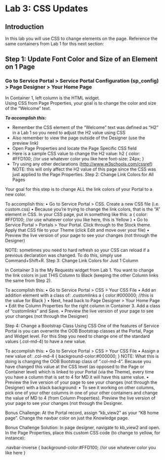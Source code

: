 # Lab 3: CSS Updates
## Introduction
In this lab you will use CSS to change elements on the page.
Reference the same containers from Lab 1 for this next section:
## Step 1: Update Font Color and Size of an Element on 1 Page

### Go to Service Portal > Service Portal Configuration (sp_config) > Page Designer > Your Home Page

In Container 1, left column is the HTML widget. <br/>
Using CSS from Page Properties, your goal is to change the color and size of the “Welcome” text. 

***To accomplish this:***
- Remember the CSS element of the “Welcome” text was defined as “H2” in a Lab 1 so you need to adjust the H2 value using CSS
- Also remember to view the page outside of the Designer (use the preview link)
- Open Page Properties and locate the Page Specific CSS field
- Here is a sample CSS value to change the H2 value:
h2 {
   color: #FFD100; //or use whatever color you like here
   font-size: 24px;
}
- Try using any other declarations (http://www.w3schools.com/cssref)
NOTE: this will only affect the H2 value of this page since the CSS was just applied to the Page Properties.
Step 2: Change Link Colors for All Pages

Your goal for this step is to change ALL the link colors of your Portal to a new color.

To accomplish this:
•	Go to Service Portal > CSS. Create a new CSS file (i.e. custom.css)
•	Because you’re trying to change the link colors, that is the “A” element in CSS. In your CSS page, put in something like this:
a {
   color: #FFD100; //or use whatever color you like here, this is Yellow
}
•	Go to Service Portal > Portals > Your Portal. Click through to the Stock theme. Apply that CSS file to your Theme (click Edit and move over your file)
•	Preview the live version of your page to see your changes (not through the Designer)

NOTE: sometimes you need to hard refresh so your CSS can reload if a previous declaration was changed. To do this, simply use Command+Shift+R.
Step 3: Change Link Colors for Just 1 Column

In Container 3 is the My Requests widget from Lab 1. You want to change the link colors in just THIS Column to Black (keeping the other Column links the same from Step 2). 

To accomplish this:
•	Go to Service Portal > CSS > Your CSS File
•	Add an addition element with a class of:
.customlinks a {
   color:#000000; //this is the value for Black
}
•	Next, head back to Page Designer > Your Home Page
•	Edit the Column Properties for the right column in Container 3. Add a class of “customlinks” and Save.
•	Preview the live version of your page to see your changes (not through the Designer)

Step 4: Change a Bootstrap Class Using CSS
One of the features of Service Portal is you can overwrite the OOB Bootstrap classes at the Portal, Page and Widget level. For this Step you need to change one of the standard values (.col-md-4) to have a new value.

To accomplish this:
•	Go to Service Portal > CSS > Your CSS File
•	Assign a new value of:
.col-md-4 {
   background-color:#000000;
}
NOTE: What this is doing is changing the OOB Bootstrap class of “.col-md-4”. Because you have changed this value at the CSS level (as opposed to the Page or Container level) which is linked to your Portal (via the Theme), every time you have a column that is set to 4 for MD it will have this same value.
•	Preview the live version of your page to see your changes (not through the Designer) with a black background:
•	To see it working on other columns, pick one of your other columns in one of your other containers and change the value of MD to 4 (from Column Properties). Preview the live version of your page to see your changes (not through the Designer. 

Bonus Challenge:
At the Portal record, assign “kb_view2” as your “KB home page”. 
Change the navbar color on just the Knowledge page.

Bonus Challenge Solution:
In page designer, navigate to kb_view2 and open.
In the Page Properties, place this custom CSS code (to change to yellow, for instance):

.navbar-inverse {
	background-color:#FFD100; //or use whatever color you like here
}
